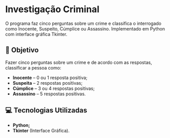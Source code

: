 # Investigação Criminal
O programa faz cinco perguntas sobre um crime e classifica o interrogado como Inocente, Suspeito, Cúmplice ou Assassino. Implementado em Python com interface gráfica Tkinter.

## 🎯 Objetivo
Fazer cinco perguntas sobre um crime e de acordo com as respostas, classificar a pessoa como:
- **Inocente** – 0 ou 1 resposta positiva;
- **Suspeita** – 2 respostas positivas;  
- **Cúmplice** – 3 ou 4 respostas positivas;  
- **Assassino** – 5 respostas positivas.


## 💻 Tecnologias Utilizadas
- **Python;**
- **Tkinter** (Interface Gráfica).

